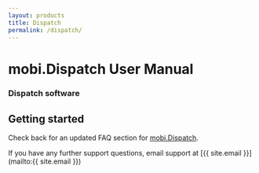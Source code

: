 ```yaml
---
layout: products
title: Dispatch
permalink: /dispatch/
---
```


# mobi.Dispatch User Manual

### Dispatch software

## Getting started

Check back for an updated FAQ section for [mobi.Dispatch](https://www.mobicorp.com/products/dispatch-software-mobidispatch/).  

If you have any further support questions, email support at [{{ site.email }}](mailto:{{ site.email }}) 
